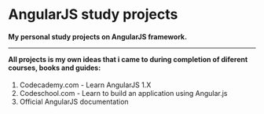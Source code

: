 # AngularJS study projects
<h4>My personal study projects on AngularJS framework.<hr>All projects is my own ideas that i came to during completion of diferent courses, books and guides:</h4>
<ol>
	<li>Codecademy.com - Learn AngularJS 1.X</li>
	<li>Codeschool.com - Learn to build an application using Angular.js</li>
	<li>Official AngularJS documentation</li>
</ol>
